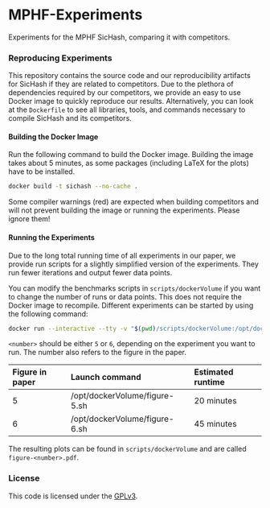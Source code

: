 # MPHF-Experiments

Experiments for the MPHF SicHash, comparing it with competitors.

### Reproducing Experiments

This repository contains the source code and our reproducibility artifacts for SicHash if they are related to competitors.
Due to the plethora of dependencies required by our competitors, we provide an easy to use Docker image to quickly reproduce our results.
Alternatively, you can look at the `Dockerfile` to see all libraries, tools, and commands necessary to compile SicHash and its competitors.

#### Building the Docker Image

Run the following command to build the Docker image.
Building the image takes about 5 minutes, as some packages (including LaTeX for the plots) have to be installed.

```bash
docker build -t sichash --no-cache .
```

Some compiler warnings (red) are expected when building competitors and will not prevent building the image or running the experiments.
Please ignore them!

#### Running the Experiments
Due to the long total running time of all experiments in our paper, we provide run scripts for a slightly simplified version of the experiments.
They run fewer iterations and output fewer data points.

You can modify the benchmarks scripts in `scripts/dockerVolume` if you want to change the number of runs or data points.
This does not require the Docker image to recompile.
Different experiments can be started by using the following command:

```bash
docker run --interactive --tty -v "$(pwd)/scripts/dockerVolume:/opt/dockerVolume" sichash /opt/dockerVolume/figure-<number>.sh
```

`<number>` should be either `5` or `6`, depending on the experiment you want to run.
The number also refers to the figure in the paper.

| Figure in paper | Launch command                | Estimated runtime  |
| :-------------- | :---------------------------- | :----------------- |
| 5               | /opt/dockerVolume/figure-5.sh | 20 minutes         |
| 6               | /opt/dockerVolume/figure-6.sh | 45 minutes         |

The resulting plots can be found in `scripts/dockerVolume` and are called `figure-<number>.pdf`.

### License

This code is licensed under the [GPLv3](/LICENSE).
